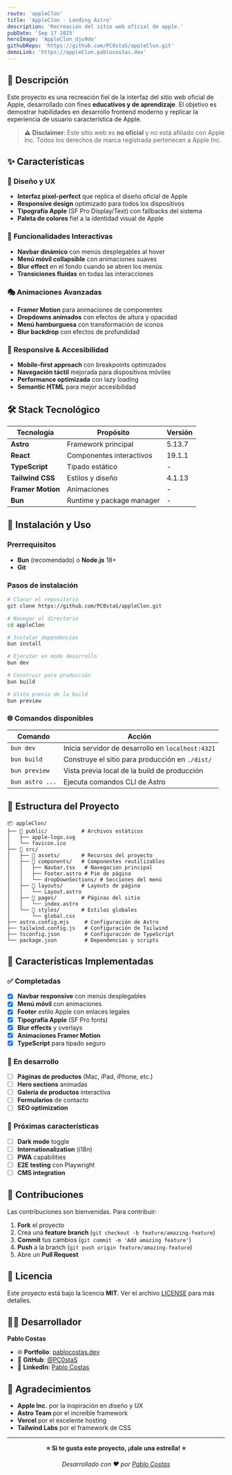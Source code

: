 ```yaml
---
route: 'appleClon'
title: 'AppleClon - Landing Astro'
description: 'Recreación del sitio web oficial de apple.'
pubDate: 'Sep 17 2025'
heroImage: 'AppleClon_dju9do'
githubRepo: 'https://github.com/PC0staS/appleClon.git'
demoLink: 'https://appleClon.pablocostas.dev'
---
```


## 📖 Descripción

Este proyecto es una recreación fiel de la interfaz del sitio web oficial de Apple, desarrollado con fines **educativos y de aprendizaje**. El objetivo es demostrar habilidades en desarrollo frontend moderno y replicar la experiencia de usuario característica de Apple.

> ⚠️ **Disclaimer**: Este sitio web es **no oficial** y no está afiliado con Apple Inc. Todos los derechos de marca registrada pertenecen a Apple Inc.

## ✨ Características

### 🎨 **Diseño y UX**

- **Interfaz pixel-perfect** que replica el diseño oficial de Apple
- **Responsive design** optimizado para todos los dispositivos
- **Tipografía Apple** (SF Pro Display/Text) con fallbacks del sistema
- **Paleta de colores** fiel a la identidad visual de Apple

### 🚀 **Funcionalidades Interactivas**

- **Navbar dinámico** con menús desplegables al hover
- **Menú móvil collapsible** con animaciones suaves
- **Blur effect** en el fondo cuando se abren los menús
- **Transiciones fluidas** en todas las interacciones

### 🎭 **Animaciones Avanzadas**

- **Framer Motion** para animaciones de componentes
- **Dropdowns animados** con efectos de altura y opacidad
- **Menú hamburguesa** con transformación de iconos
- **Blur backdrop** con efectos de profundidad

### 📱 **Responsive & Accesibilidad**

- **Mobile-first approach** con breakpoints optimizados
- **Navegación táctil** mejorada para dispositivos móviles
- **Performance optimizada** con lazy loading
- **Semantic HTML** para mejor accesibilidad

## 🛠️ Stack Tecnológico

| Tecnología        | Propósito                 | Versión |
| ----------------- | ------------------------- | ------- |
| **Astro**         | Framework principal       | 5.13.7  |
| **React**         | Componentes interactivos  | 19.1.1  |
| **TypeScript**    | Tipado estático           | -       |
| **Tailwind CSS**  | Estilos y diseño          | 4.1.13  |
| **Framer Motion** | Animaciones               | -       |
| **Bun**           | Runtime y package manager | -       |

## 🚀 Instalación y Uso

### Prerrequisitos

- **Bun** (recomendado) o **Node.js** 18+
- **Git**

### Pasos de instalación

```bash
# Clonar el repositorio
git clone https://github.com/PC0staS/appleClon.git

# Navegar al directorio
cd appleClon

# Instalar dependencias
bun install

# Ejecutar en modo desarrollo
bun dev

# Construir para producción
bun build

# Vista previa de la build
bun preview
```

### 🌐 Comandos disponibles

| Comando         | Acción                                            |
| --------------- | ------------------------------------------------- |
| `bun dev`       | Inicia servidor de desarrollo en `localhost:4321` |
| `bun build`     | Construye el sitio para producción en `./dist/`   |
| `bun preview`   | Vista previa local de la build de producción      |
| `bun astro ...` | Ejecuta comandos CLI de Astro                     |

## 📁 Estructura del Proyecto

```
📦 appleClon/
├── 📂 public/           # Archivos estáticos
│   ├── apple-logo.svg
│   └── favicon.ico
├── 📂 src/
│   ├── 📂 assets/       # Recursos del proyecto
│   ├── 📂 components/   # Componentes reutilizables
│   │   ├── Navbar.tsx   # Navegación principal
│   │   ├── Footer.astro # Pie de página
│   │   └── dropDownSections/ # Secciones del menú
│   ├── 📂 layouts/      # Layouts de página
│   │   └── Layout.astro
│   ├── 📂 pages/        # Páginas del sitio
│   │   └── index.astro
│   └── 📂 styles/       # Estilos globales
│       └── global.css
├── astro.config.mjs     # Configuración de Astro
├── tailwind.config.js   # Configuración de Tailwind
├── tsconfig.json        # Configuración de TypeScript
└── package.json         # Dependencias y scripts
```

## 🎯 Características Implementadas

### ✅ **Completadas**

- [x] **Navbar responsive** con menús desplegables
- [x] **Menú móvil** con animaciones
- [x] **Footer** estilo Apple con enlaces legales
- [x] **Tipografía Apple** (SF Pro fonts)
- [x] **Blur effects** y overlays
- [x] **Animaciones Framer Motion**
- [x] **TypeScript** para tipado seguro

### 🚧 **En desarrollo**

- [ ] **Páginas de productos** (Mac, iPad, iPhone, etc.)
- [ ] **Hero sections** animadas
- [ ] **Galería de productos** interactiva
- [ ] **Formularios** de contacto
- [ ] **SEO optimization**

### 🔮 **Próximas características**

- [ ] **Dark mode** toggle
- [ ] **Internationalization** (i18n)
- [ ] **PWA** capabilities
- [ ] **E2E testing** con Playwright
- [ ] **CMS integration**

## 🤝 Contribuciones

Las contribuciones son bienvenidas. Para contribuir:

1. **Fork** el proyecto
2. Crea una **feature branch** (`git checkout -b feature/amazing-feature`)
3. **Commit** tus cambios (`git commit -m 'Add amazing feature'`)
4. **Push** a la branch (`git push origin feature/amazing-feature`)
5. Abre un **Pull Request**

## 📄 Licencia

Este proyecto está bajo la licencia **MIT**. Ver el archivo [LICENSE](LICENSE) para más detalles.

## 👨‍💻 Desarrollador

**Pablo Costas**

- 🌐 **Portfolio**: [pablocostas.dev](https://pablocostas.dev)
- 🐙 **GitHub**: [@PC0staS](https://github.com/PC0staS)
- 💼 **LinkedIn**: [Pablo Costas](https://linkedin.com/in/pablocostas)

## 🙏 Agradecimientos

- **Apple Inc.** por la inspiración en diseño y UX
- **Astro Team** por el increíble framework
- **Vercel** por el excelente hosting
- **Tailwind Labs** por el framework de CSS

---

<div align="center">

**⭐ Si te gusta este proyecto, ¡dale una estrella! ⭐**

_Desarrollado con ❤️ por [Pablo Costas](https://pablocostas.dev)_

</div>
